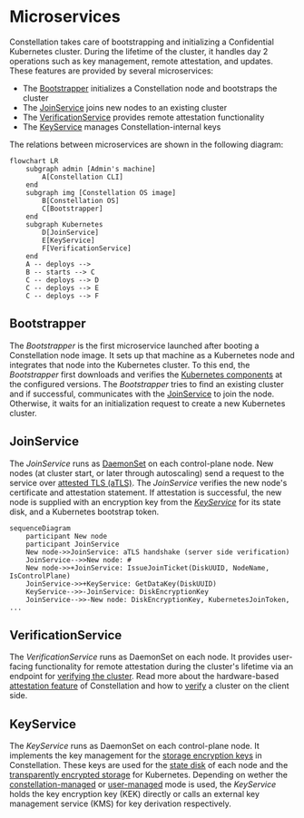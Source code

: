 # Microservices

Constellation takes care of bootstrapping and initializing a Confidential Kubernetes cluster.
During the lifetime of the cluster, it handles day 2 operations such as key management, remote attestation, and updates.
These features are provided by several microservices:

- The [Bootstrapper](microservices.md#bootstrapper) initializes a Constellation node and bootstraps the cluster
- The [JoinService](microservices.md#joinservice) joins new nodes to an existing cluster
- The [VerificationService](microservices.md#verificationservice) provides remote attestation functionality
- The [KeyService](microservices.md#keyservice) manages Constellation-internal keys

The relations between microservices are shown in the following diagram:

```mermaid
flowchart LR
    subgraph admin [Admin's machine]
        A[Constellation CLI]
    end
    subgraph img [Constellation OS image]
        B[Constellation OS]
        C[Bootstrapper]
    end
    subgraph Kubernetes
        D[JoinService]
        E[KeyService]
        F[VerificationService]
    end
    A -- deploys -->
    B -- starts --> C
    C -- deploys --> D
    C -- deploys --> E
    C -- deploys --> F
```

## Bootstrapper

The _Bootstrapper_ is the first microservice launched after booting a Constellation node image.
It sets up that machine as a Kubernetes node and integrates that node into the Kubernetes cluster.
To this end, the _Bootstrapper_ first downloads and verifies the [Kubernetes components](https://kubernetes.io/docs/concepts/overview/components/) at the configured versions.
The _Bootstrapper_ tries to find an existing cluster and if successful, communicates with the [JoinService](microservices.md#joinservice) to join the node.
Otherwise, it waits for an initialization request to create a new Kubernetes cluster.

## JoinService

The _JoinService_ runs as [DaemonSet](https://kubernetes.io/docs/concepts/workloads/controllers/daemonset/) on each control-plane node.
New nodes (at cluster start, or later through autoscaling) send a request to the service over [attested TLS (aTLS)](attestation.md#attested-tls-atls).
The _JoinService_ verifies the new node's certificate and attestation statement.
If attestation is successful, the new node is supplied with an encryption key from the [_KeyService_](microservices.md#keyservice) for its state disk, and a Kubernetes bootstrap token.

```mermaid
sequenceDiagram
    participant New node
    participant JoinService
    New node->>JoinService: aTLS handshake (server side verification)
    JoinService-->>New node: #
    New node->>+JoinService: IssueJoinTicket(DiskUUID, NodeName, IsControlPlane)
    JoinService->>+KeyService: GetDataKey(DiskUUID)
    KeyService-->>-JoinService: DiskEncryptionKey
    JoinService-->>-New node: DiskEncryptionKey, KubernetesJoinToken, ...
```

## VerificationService

The _VerificationService_ runs as DaemonSet on each node.
It provides user-facing functionality for remote attestation during the cluster's lifetime via an endpoint for [verifying the cluster](attestation.md#cluster-attestation).
Read more about the hardware-based [attestation feature](attestation.md) of Constellation and how to [verify](../../workflows/verify-cluster.md) a cluster on the client side.

## KeyService

The _KeyService_ runs as DaemonSet on each control-plane node.
It implements the key management for the [storage encryption keys](keys.md#storage-encryption) in Constellation. These keys are used for the [state disk](images.md#state-disk) of each node and the [transparently encrypted storage](encrypted-storage.md) for Kubernetes.
Depending on wether the [constellation-managed](keys.md#constellation-managed-key-management) or [user-managed](keys.md#user-managed-key-management) mode is used, the _KeyService_ holds the key encryption key (KEK) directly or calls an external key management service (KMS) for key derivation respectively.
